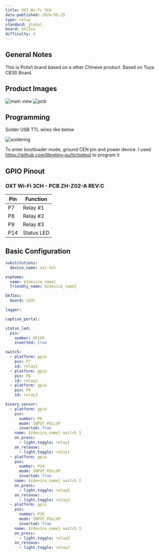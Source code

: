 ```yaml
---
title: OXT Wi-Fi 3CH
date-published: 2024-09-25
type: relay
standard: global
board: bk72xx
difficulty: 4
---
```


## General Notes

This is Polish brand based on a other Chinese product. Based on Tuya CB3S Board.

## Product Images

![main view](/device.jpg "DEVICE")
![pcb](/pcb.jpg "PCB")

## Programming

Solder USB TTL wires like below

![soldering](/soldering.jpg "soldering")

To enter bootloader mode, ground CEN pin and power device. I used https://github.com/libretiny-eu/ltchiptool to program it

## GPIO Pinout

### OXT Wi-Fi 3CH - PCB ZH-Z02-A REV:C

| Pin | Function   |
|-----|------------|
| P7  | Relay #1   |
| P8  | Relay #2   |
| P9  | Relay #3   |
| P14 | Status LED |

## Basic Configuration

```yaml
substitutions:
  device_name: oxt-3ch

esphome:
  name: ${device_name}
  friendly_name: ${device_name}

bk72xx:
  board: cb3s

logger:

captive_portal:

status_led:
  pin:
    number: GPIO9
    inverted: true

switch:
  - platform: gpio
    pin: P7
    id: relay1
  - platform: gpio
    pin: P8
    id: relay2
  - platform: gpio
    pin: P9
    id: relay3

binary_sensor:
  - platform: gpio
    pin:
      number: P6
      mode: INPUT_PULLUP
      inverted: True
    name: ${device_name} switch 1
    on_press:
      - light.toggle: relay1
    on_release:
      - light.toggle: relay1
  - platform: gpio
    pin:
      number: P24
      mode: INPUT_PULLUP
      inverted: True
    name: ${device_name} switch 2
    on_press:
      - light.toggle: relay2
    on_release:
      - light.toggle: relay2
  - platform: gpio
    pin:
      number: P26
      mode: INPUT_PULLUP
      inverted: True
    name: ${device_name} switch 3
    on_press:
      - light.toggle: relay3
    on_release:
      - light.toggle: relay3

```
